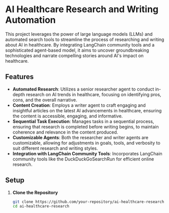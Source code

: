 # AI Healthcare Research and Writing Automation

This project leverages the power of large language models (LLMs) and automated search tools to streamline the process of researching and writing about AI in healthcare. By integrating LangChain community tools and a sophisticated agent-based model, it aims to uncover groundbreaking technologies and narrate compelling stories around AI's impact on healthcare.

## Features

- **Automated Research**: Utilizes a senior researcher agent to conduct in-depth research on AI trends in healthcare, focusing on identifying pros, cons, and the overall narrative.
- **Content Creation**: Employs a writer agent to craft engaging and insightful articles on the latest AI advancements in healthcare, ensuring the content is accessible, engaging, and informative.
- **Sequential Task Execution**: Manages tasks in a sequential process, ensuring that research is completed before writing begins, to maintain coherence and relevance in the content produced.
- **Customizable Agents**: Both the researcher and writer agents are customizable, allowing for adjustments in goals, tools, and verbosity to suit different research and writing styles.
- **Integration with LangChain Community Tools**: Incorporates LangChain community tools like the DuckDuckGoSearchRun for efficient online research.

## Setup

1. **Clone the Repository**

   ```bash
   git clone https://github.com/your-repository/ai-healthcare-research.git
   cd ai-healthcare-research
   ```
